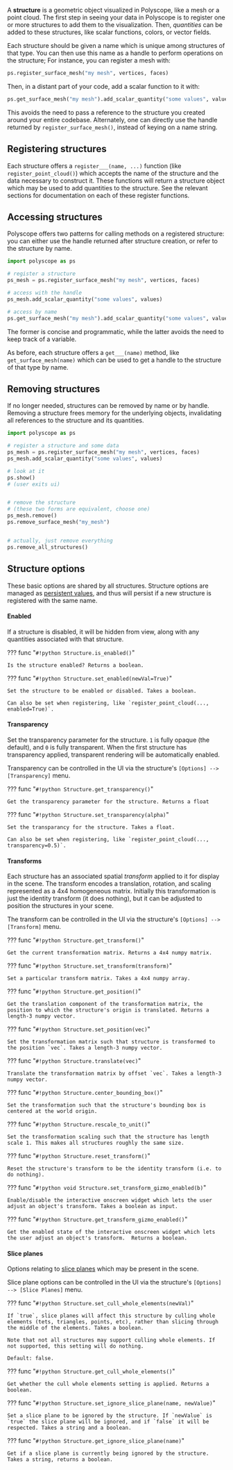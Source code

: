 A **structure** is a geometric object visualized in Polyscope, like a mesh or a point cloud. The first step in seeing your data in Polyscope is to register one or more structures to add them to the visualization. Then, _quantities_ can be added to these structures, like scalar functions, colors, or vector fields.

Each structure should be given a name which is unique among structures of that type. You can then use this name as a handle to perform operations on the structure; For instance, you can register a mesh with:
```python
ps.register_surface_mesh("my mesh", vertices, faces)
```
Then, in a distant part of your code, add a scalar function to it with:
```python
ps.get_surface_mesh("my mesh").add_scalar_quantity("some values", values)
```
This avoids the need to pass a reference to the structure you created around your entire codebase. Alternately, one can directly use the handle returned by `register_surface_mesh()`, instead of keying on a name string.


## Registering structures

Each structure offers a `register___(name, ...)` function (like `register_point_cloud()`) which accepts the name of the structure and the data necessary to construct it. These functions will return a structure object which may be used to add quantities to the structure. See the relevant sections for documentation on each of these register functions.

## Accessing structures

Polyscope offers two patterns for calling methods on a registered structure: you can either use the handle returned after structure creation, or refer to the structure by name.

```python
import polyscope as ps

# register a structure
ps_mesh = ps.register_surface_mesh("my mesh", vertices, faces)

# access with the handle
ps_mesh.add_scalar_quantity("some values", values)

# access by name
ps.get_surface_mesh("my mesh").add_scalar_quantity("some values", values)
```
The former is concise and programmatic, while the latter avoids the need to keep track of a variable.

As before, each structure offers a `get___(name)` method, like `get_surface_mesh(name)` which can be used to get a handle to the structure of that type by name.


## Removing structures

If no longer needed, structures can be removed by name or by handle. Removing a structure frees memory for the underlying objects, invalidating all references to the structure and its quantities.

```python
import polyscope as ps

# register a structure and some data
ps_mesh = ps.register_surface_mesh("my mesh", vertices, faces)
ps_mesh.add_scalar_quantity("some values", values)

# look at it
ps.show()
# (user exits ui)


# remove the structure
# (these two forms are equivalent, choose one) 
ps_mesh.remove()
ps.remove_surface_mesh("my_mesh")


# actually, just remove everything
ps.remove_all_structures()
```

## Structure options

These basic options are shared by all structures.  Structure options are managed as [persistent values]([[url.prefix]]/basics/parameters/#persistent-values), and thus will persist if a new structure is registered with the same name.


#### Enabled

If a structure is disabled, it will be hidden from view, along with any quantities associated with that structure.

??? func "`#!python Structure.is_enabled()`"

    Is the structure enabled? Returns a boolean.

??? func "`#!python Structure.set_enabled(newVal=True)`"

    Set the structure to be enabled or disabled. Takes a boolean.

    Can also be set when registering, like `register_point_cloud(..., enabled=True)`.


#### Transparency

Set the transparency parameter for the structure. `1` is fully opaque (the default), and `0` is fully transparent. When the first structure has transparency applied, transparent rendering will be automatically enabled.

Transparency can be controlled in the UI via the structure's `[Options] --> [Transparency]` menu.

??? func "`#!python Structure.get_transparency()`"

    Get the transparency parameter for the structure. Returns a float

??? func "`#!python Structure.set_transparency(alpha)`"

    Set the transparancy for the structure. Takes a float.
    
    Can also be set when registering, like `register_point_cloud(..., transparency=0.5)`.

#### Transforms

Each structure has an associated spatial _transform_ applied to it for display in the scene. The transform encodes a translation, rotation, and scaling represented as a 4x4 homogeneous matrix. Initially this transformation is just the identity transform (it does nothing), but it can be adjusted to position the structures in your scene.

The transform can be controlled in the UI via the structure's `[Options] --> [Transform]` menu.

??? func "`#!python Structure.get_transform()`"

    Get the current transformation matrix. Returns a 4x4 numpy matrix.

??? func "`#!python Structure.set_transform(transform)`"
    
    Set a particular transform matrix. Takes a 4x4 numpy array.

??? func "`#!python Structure.get_position()`"

    Get the translation component of the transformation matrix, the position to which the structure's origin is translated. Returns a length-3 numpy vector.

??? func "`#!python Structure.set_position(vec)`"

    Set the transformation matrix such that structure is transformed to the position `vec`. Takes a length-3 numpy vector.

??? func "`#!python Structure.translate(vec)`"
    
    Translate the transformation matrix by offset `vec`. Takes a length-3 numpy vector.

??? func "`#!python Structure.center_bounding_box()`"

    Set the transformation such that the structure's bounding box is centered at the world origin.

??? func "`#!python Structure.rescale_to_unit()`"
    
    Set the transformation scaling such that the structure has length scale 1. This makes all structures roughly the same size.

??? func "`#!python Structure.reset_transform()`"
    
    Reset the structure's transform to be the identity transform (i.e. to do nothing).

??? func "`#!python void Structure.set_transform_gizmo_enabled(b)`"
    
    Enable/disable the interactive onscreen widget which lets the user adjust an object's transform. Takes a boolean as input.

??? func "`#!python Structure.get_transform_gizmo_enabled()`"
    
    Get the enabled state of the interactive onscreen widget which lets the user adjust an object's transform.  Returns a boolean.


    
#### Slice planes

Options relating to [slice planes]([[url.prefix]]/features/slice_planes/) which may be present in the scene.

Slice plane options can be controlled in the UI via the structure's `[Options] --> [Slice Planes]` menu.

??? func "`#!python Structure.set_cull_whole_elements(newVal)`"

    If `true`, slice planes will affect this structure by culling whole elements (tets, triangles, points, etc), rather than slicing through the middle of the elements. Takes a boolean.

    Note that not all structures may support culling whole elements. If not supported, this setting will do nothing.
    
    Default: false.

??? func "`#!python Structure.get_cull_whole_elements()`"

    Get whether the cull whole elements setting is applied. Returns a boolean.

??? func "`#!python Structure.set_ignore_slice_plane(name, newValue)`"
    
    Set a slice plane to be ignored by the structure. If `newValue` is `true` the slice plane will be ignored, and if `false` it will be respected. Takes a string and a boolean.

??? func "`#!python Structure.get_ignore_slice_plane(name)`"

    Get if a slice plane is currently being ignored by the structure. Takes a string, returns a boolean.
